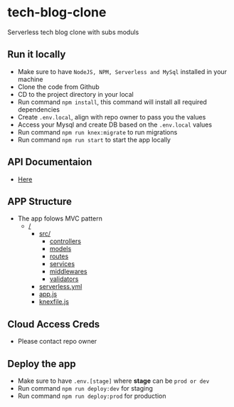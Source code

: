 # tech-blog-clone

 Serverless tech blog clone with subs moduls

## Run it locally

- Make sure to have `NodeJS, NPM, Serverless and MySql` installed in your machine
- Clone the code from Github
- CD to the project directory in your local
- Run command `npm install`, this command will install all required dependencies
- Create `.env.local`, align with repo owner to pass you the values
- Access your Mysql and create DB based on the `.env.local` values
- Run command `npm run knex:migrate` to run migrations
- Run command `npm run start` to start the app locally

## API Documentaion

- [Here](https://documenter.getpostman.com/view/3401137/2s84DhVRdC)

## APP Structure

- The app folows MVC pattern
  - [/](controllers](https://github.com/mohie93/tech-blog-clone/tree/main))
    - [src/](controllers](https://github.com/mohie93/tech-blog-clone/tree/main/src))
      - [controllers](https://github.com/mohie93/tech-blog-clone/tree/main/src/controllers)
      - [models](https://github.com/mohie93/tech-blog-clone/tree/main/src/models)
      - [routes](https://github.com/mohie93/tech-blog-clone/tree/main/src/routes)
      - [services](https://github.com/mohie93/tech-blog-clone/tree/main/src/services)
      - [middlewares](https://github.com/mohie93/tech-blog-clone/tree/main/src/middlewares)
      - [validators](https://github.com/mohie93/tech-blog-clone/tree/main/src/validators)
    - [serverless.yml](https://github.com/mohie93/tech-blog-clone/tree/main/serverless.yml)
    - [app.js](https://github.com/mohie93/tech-blog-clone/tree/main/app.js)
    - [knexfile.js](https://github.com/mohie93/tech-blog-clone/tree/main/knexfile.js)

## Cloud Access Creds

- Please contact repo owner

## Deploy the app

- Make sure to have `.env.[stage]` where **stage** can be `prod or dev`
- Run command `npm run deploy:dev` for staging
- Run command `npm run deploy:prod` for production

